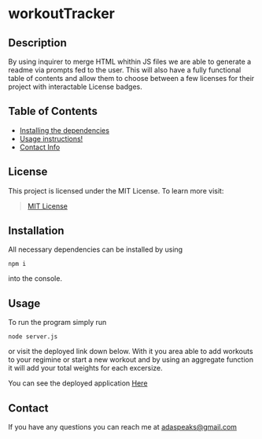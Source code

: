 # workoutTracker

## Description
By using inquirer to merge HTML whithin JS files we are able to generate a readme via prompts fed to the user. This will also have a fully functional table of contents and allow them to choose between a few licenses for their project with interactable License badges.

## Table of Contents
* [Installing the dependencies](#Installation)
* [Usage instructions!](#Usage)
* [Contact Info](#Contact)

## License

This project is licensed under the MIT License. To learn more visit:   
> [MIT License](https://github.com/git/git-scm.com/blob/main/MIT-LICENSE.txt)

## Installation

All necessary dependencies can be installed by using

```
npm i
```

into the console.

## Usage
To run the program simply run

```
node server.js
```

or visit the deployed link down below. With it you area able to add workouts to your regimine or start a new workout and by using an aggregate function it will add your total weights for each excersize.

You can see the deployed application [Here](https://workout-tracker-adaspeaks.herokuapp.com/?id=610869dec4f44700153e1d34)

## Contact
If you have any questions you can reach me at adaspeaks@gmail.com